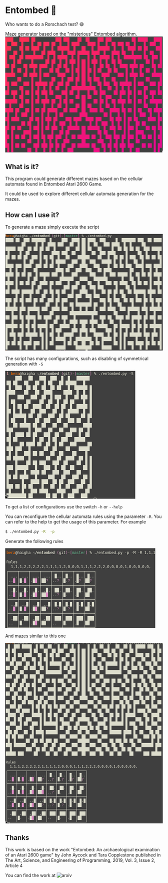 # Entombed 🥴

Who wants to do a Rorschach test? :smile:

Maze generator based on the "misterious" Entombed algorithm.
![Example script execution](resources/tool.png)

## What is it?
This program could generate different mazes based on the cellular
automata found in Entombed Atari 2600 Game.

It could be used to explore different cellular automata generation for
the mazes.

## How can I use it?

To generate a maze simply execute the script

![Simple maze](resources/maze.png)

The script has many configurations, such as disabling of symmetrical
generation with `-S`

![Half maze](resources/halfmaze.png)

To get a list of configurations use the switch `-h` or `--help`

You can reconfigure the cellular automata rules using the parameter
`-R`.  You can refer to the help to get the usage of this parameter.
For example
```bash
$ ./entombed.py -R  -p
```
Generate the following rules

![Rules](resources/rules.png)

And mazes similar to this one

![Mazes with custom Rules](resources/maze_rule.png)

## Thanks
This work is based on the work
"Entombed: An archaeological examination of an Atari 2600 game" by
John Aycock and Tara Copplestone published in 
The Art, Science, and Engineering of Programming, 2019, Vol. 3, Issue 2, Article 4

You can find the work at ![arxiv](https://arxiv.org/pdf/1811.02035v1)
